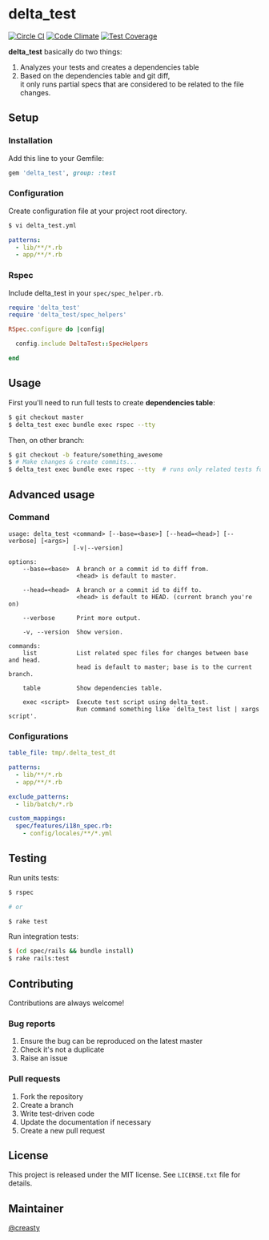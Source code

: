 delta_test
==========

[![Circle CI](https://circleci.com/gh/creasty/delta_test.svg?style=shield)](https://circleci.com/gh/creasty/delta_test)
[![Code Climate](https://codeclimate.com/github/creasty/delta_test/badges/gpa.svg)](https://codeclimate.com/github/creasty/delta_test)
[![Test Coverage](https://codeclimate.com/github/creasty/delta_test/badges/coverage.svg)](https://codeclimate.com/github/creasty/delta_test/coverage)

**delta_test** basically do two things:

1. Analyzes your tests and creates a dependencies table
2. Based on the dependencies table and git diff,  
   it only runs partial specs that are considered to be related to the file changes.


Setup
-----

### Installation

Add this line to your Gemfile:

```ruby
gem 'delta_test', group: :test
```

### Configuration

Create configuration file at your project root directory.

```bash
$ vi delta_test.yml
```

```yaml
patterns:
  - lib/**/*.rb
  - app/**/*.rb
```

### Rspec

Include delta_test in your `spec/spec_helper.rb`.

```ruby
require 'delta_test'
require 'delta_test/spec_helpers'

RSpec.configure do |config|

  config.include DeltaTest::SpecHelpers

end
```


Usage
-----

First you'll need to run full tests to create **dependencies table**:

```bash
$ git checkout master
$ delta_test exec bundle exec rspec --tty
```

Then, on other branch:

```bash
$ git checkout -b feature/something_awesome
$ # Make changes & create commits...
$ delta_test exec bundle exec rspec --tty  # runs only related tests for changes from master
```


Advanced usage
--------------

### Command

```
usage: delta_test <command> [--base=<base>] [--head=<head>] [--verbose] [<args>]
                  [-v|--version]

options:
    --base=<base>  A branch or a commit id to diff from.
                   <head> is default to master.

    --head=<head>  A branch or a commit id to diff to.
                   <head> is default to HEAD. (current branch you're on)

    --verbose      Print more output.

    -v, --version  Show version.

commands:
    list           List related spec files for changes between base and head.
                   head is default to master; base is to the current branch.

    table          Show dependencies table.

    exec <script>  Execute test script using delta_test.
                   Run command something like `delta_test list | xargs script'.
```

### Configurations

```yaml
table_file: tmp/.delta_test_dt

patterns:
  - lib/**/*.rb
  - app/**/*.rb

exclude_patterns:
  - lib/batch/*.rb

custom_mappings:
  spec/features/i18n_spec.rb:
    - config/locales/**/*.yml
```


Testing
-------

Run units tests:

```bash
$ rspec

# or

$ rake test
```

Run integration tests:

```bash
$ (cd spec/rails && bundle install)
$ rake rails:test
```


Contributing
------------

Contributions are always welcome!

### Bug reports

1. Ensure the bug can be reproduced on the latest master
1. Check it's not a duplicate
1. Raise an issue

### Pull requests

1. Fork the repository
1. Create a branch
1. Write test-driven code
1. Update the documentation if necessary
1. Create a new pull request


License
-------

This project is released under the MIT license. See `LICENSE.txt` file for details.


Maintainer
----------

[@creasty](http://github.com/creasty)
